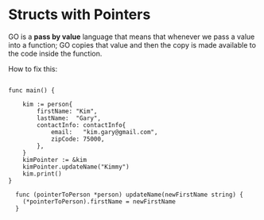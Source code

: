 # Structs with Pointers

GO is a **pass by value** language that means that whenever we pass a value into a function; GO copies that value and then the copy is made available to the code inside the function.

How to fix this:

```

func main() {

	kim := person{
		firstName: "Kim",
		lastName:  "Gary",
		contactInfo: contactInfo{
			email:   "kim.gary@gmail.com",
			zipCode: 75000,
		},
	}
	kimPointer := &kim
	kimPointer.updateName("Kimmy")
	kim.print()
}

  func (pointerToPerson *person) updateName(newFirstName string) {
    (*pointerToPerson).firstName = newFirstName
  }


```
